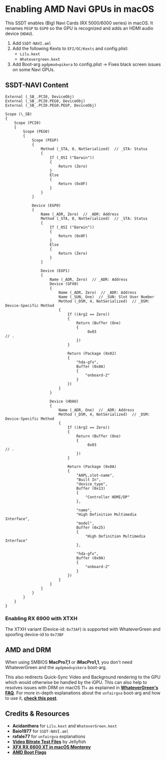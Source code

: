 # Enabling AMD Navi GPUs in macOS

This SSDT enables (Big) Navi Cards (RX 5000/6000 series) in macOS. It renames `PEGP` to `EGP0` so the GPU is recognized and adds an HDMI audio device (`HDAU`).

1. Add `SSDT-NAVI.aml`
2. Add the following Kexts to `EFI/OC/Kexts` and config.plist:
    - `Lilu.kext`
    - `Whatevergreen.kext`
3. Add Boot-arg `agdpmod=pikera` to config.plist → Fixes black screen issues on some Navi GPUs.

## SSDT-NAVI Content

```asl
External (_SB_.PCI0, DeviceObj)
External (_SB_.PCI0.PEG0, DeviceObj)
External (_SB_.PCI0.PEG0.PEGP, DeviceObj)

Scope (\_SB)
{
    Scope (PCI0)
    {
        Scope (PEG0)
        {
            Scope (PEGP)
            {
                Method (_STA, 0, NotSerialized)  // _STA: Status
                {
                    If (_OSI ("Darwin"))
                    {
                        Return (Zero)
                    }
                    Else
                    {
                        Return (0x0F)
                    }
                }
            }

            Device (EGP0)
            {
                Name (_ADR, Zero)  // _ADR: Address
                Method (_STA, 0, NotSerialized)  // _STA: Status
                {
                    If (_OSI ("Darwin"))
                    {
                        Return (0x0F)
                    }
                    Else
                    {
                        Return (Zero)
                    }
                }

                Device (EGP1)
                {
                    Name (_ADR, Zero)  // _ADR: Address
                    Device (GFX0)
                    {
                        Name (_ADR, Zero)  // _ADR: Address
                        Name (_SUN, One)  // _SUN: Slot User Number
                        Method (_DSM, 4, NotSerialized)  // _DSM: Device-Specific Method
                        {
                            If ((Arg2 == Zero))
                            {
                                Return (Buffer (One)
                                {
                                     0x03                                             // .
                                })
                            }

                            Return (Package (0x02)
                            {
                                "hda-gfx", 
                                Buffer (0x0A)
                                {
                                    "onboard-2"
                                }
                            })
                        }
                    }

                    Device (HDAU)
                    {
                        Name (_ADR, One)  // _ADR: Address
                        Method (_DSM, 4, NotSerialized)  // _DSM: Device-Specific Method
                        {
                            If ((Arg2 == Zero))
                            {
                                Return (Buffer (One)
                                {
                                     0x03                                             // .
                                })
                            }

                            Return (Package (0x0A)
                            {
                                "AAPL,slot-name", 
                                "Built In", 
                                "device_type", 
                                Buffer (0x13)
                                {
                                    "Controller HDMI/DP"
                                }, 

                                "name", 
                                "High Definition Multimedia Interface", 
                                "model", 
                                Buffer (0x25)
                                {
                                    "High Definition Multimedia Interface"
                                }, 

                                "hda-gfx", 
                                Buffer (0x0A)
                                {
                                    "onboard-2"
                                }
                            })
                        }
                    }
                }
            }
        }
    }
}
```
### Enabling RX 6900 with XTXH 

The XTXH variant (Device-id: `0x73AF`) is supported with WhateverGreen and spoofing device-id to `0x73BF`

## AMD and DRM
When using SMBIOS **MacPro7,1** or **iMacPro1,1**, you don't need WhateverGreen and the `agdpmod=pikera` boot-arg. 

This also redirects Quick-Sync Video and Background rendering to the GPU which would otherwise be handled by the iGPU. This can also help to resolves issues with DRM on macOS 11+ as explained in [**WhateverGreen's FAQ**](https://github.com/acidanthera/WhateverGreen/blob/master/Manual/FAQ.Chart.md#drm-compatibility-on-macos-11). For more in-depth explanations about the `unfairgva` boot-arg and how to use it, [**check this post**](https://www.insanelymac.com/forum/topic/351752-amd-gpu-unfairgva-drm-sidecar-featureunlock-and-gb5-compute-help/).

## Credits & Resources
- **Acidanthera** for `Lilu.kext` and `WhateverGreen.kext`
- **Baio1977** for `SSDT-NAVI.aml`
- **rafale77** for `unfairgva` explanations
- [**Video Bitrate Test Files**](https://jell.yfish.us/) by Jellyfish
- [**XFX RX 6600 XT in macOS Monterey**](https://github.com/perez987/rx6600xt-on-macos-monterey)
- [**AMD Boot Flags**](https://dortania.github.io/GPU-Buyers-Guide/misc/bootflag.html#amd-boot-arguments)
